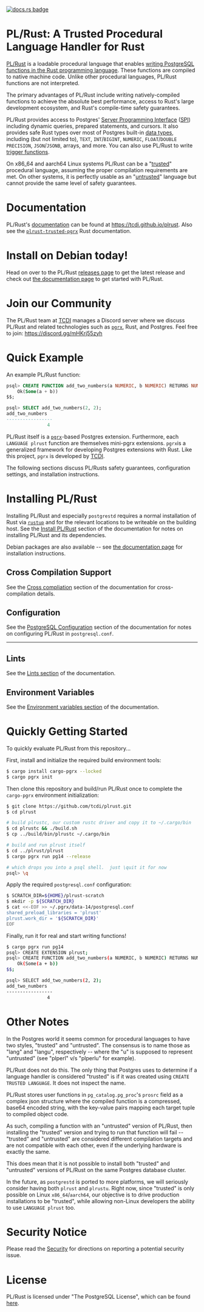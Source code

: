 [![docs.rs badge](https://docs.rs/plrust-trusted-pgrx/badge.svg)](https://docs.rs/plrust-trusted-pgrx)

# PL/Rust: A Trusted Procedural Language Handler for Rust

[PL/Rust](https://tcdi.github.io/plrust/spi.html) is a loadable procedural language that enables [writing PostgreSQL functions in the Rust programming language](https://tcdi.github.io/plrust/use-plrust.html). These functions are compiled to native machine code. Unlike other procedural languages, PL/Rust functions are not interpreted.

The primary advantages of PL/Rust include writing natively-compiled functions to achieve the absolute best performance,
access to Rust's large development ecosystem, and Rust's compile-time safety guarantees.

PL/Rust provides access to Postgres' [Server Programming Interface](https://tcdi.github.io/plrust/spi.html) ([SPI](https://tcdi.github.io/plrust/spi.html)) including dynamic queries, prepared
statements, and cursors. It also provides safe Rust types over most of Postgres built-in [data types](https://tcdi.github.io/plrust/data-types.html), including (but
not limited to), `TEXT`, `INT`/`BIGINT`, `NUMERIC`, `FLOAT`/`DOUBLE PRECISION`, `JSON`/`JSONB`, arrays, and more. You can also use PL/Rust to write [trigger functions](https://tcdi.github.io/plrust/triggers.html).

On x86_64 and aarch64 Linux systems PL/Rust can be a "[trusted](https://tcdi.github.io/plrust/trusted-untrusted.html)" procedural language, assuming the proper compilation requirements are met. On other systems, it is perfectly usable as an "[untrusted](https://tcdi.github.io/plrust/trusted-untrusted.html)" language but cannot provide the same level of safety guarantees.

# Documentation

PL/Rust's [documentation](https://tcdi.github.io/plrust) can be found at https://tcdi.github.io/plrust.  Also see the 
[`plrust-trusted-pgrx`](https://docs.rs/plrust-trusted-pgrx/latest/plrust_trusted_pgrx/) Rust documentation.

# Install on Debian today!

Head on over to the PL/Rust [releases page](https://github.com/tcdi/plrust/releases) to get the latest release and check out [the documentation page](https://tcdi.github.io/plrust/install-plrust-on-debian-ubuntu.html) to get started with PL/Rust.


# Join our Community

The PL/Rust team at [TCDI](https://www.tcdi.com/) manages a Discord server where we discuss PL/Rust and related technologies
such as [`pgrx`](https://github.com/tcdi/pgrx), Rust, and Postgres.  Feel free to join:  https://discord.gg/mHKrj55zyh

# Quick Example

An example PL/Rust function:

```sql
psql> CREATE FUNCTION add_two_numbers(a NUMERIC, b NUMERIC) RETURNS NUMERIC STRICT LANGUAGE plrust AS $$
    Ok(Some(a + b))
$$;

psql> SELECT add_two_numbers(2, 2);
add_two_numbers 
-----------------
               4
```

PL/Rust itself is a [`pgrx`](https://github.com/tcdi/pgrx)-based Postgres extension.  Furthermore, each `LANGUAGE
plrust` function are themselves mini-pgrx extensions. `pgrx`is a generalized framework for developing Postgres extensions 
with Rust.  Like this project, `pgrx` is developed by [TCDI](https://www.tcdi.com).

The following sections discuss PL/Rusts safety guarantees, configuration settings, and installation instructions.


# Installing PL/Rust

Installing PL/Rust and especially `postgrestd` requires a normal installation of Rust via
[`rustup`](https://rustup.rs) and for the relevant locations to be writeable on the building host.
See the [Install PL/Rust](https://tcdi.github.io/plrust/install-plrust.html)
section of the documentation for notes on installing PL/Rust and its dependencies.

Debian packages are also available -- see [the documentation page](https://tcdi.github.io/plrust/install-plrust-on-debian-ubuntu.html) for installation instructions.


## Cross Compilation Support

See the
[Cross compliation](https://tcdi.github.io/plrust/install-cross-compile.html)
section of the documentation for cross-compilation details.



## Configuration

See the [PostgreSQL Configuration](https://tcdi.github.io/plrust/config-pg.html)
section of the documentation for notes on configuring PL/Rust in
`postgresql.conf`.


----


## Lints

See the [Lints section](https://tcdi.github.io/plrust/config-lints.html)
of the documentation.


## Environment Variables

See the [Environment variables section](https://tcdi.github.io/plrust/config-env-var.html)
of the documentation.



# Quickly Getting Started

To quickly evaluate PL/Rust from this repository...

First, install and initialize the required build environment tools:

```bash
$ cargo install cargo-pgrx --locked
$ cargo pgrx init
```

Then clone this repository and build/run PL/Rust once to complete the `cargo-pgrx` environment initialization:

```bash
$ git clone https://github.com/tcdi/plrust.git
$ cd plrust

# build plrustc, our custom rustc driver and copy it to ~/.cargo/bin
$ cd plrustc && ./build.sh    
$ cp ../build/bin/plrustc ~/.cargo/bin

# build and run plrust itself
$ cd ../plrust/plrust
$ cargo pgrx run pg14 --release

# which drops you into a psql shell.  just \quit it for now
psql> \q
```

Apply the required `postgresql.conf` configuration:

```bash
$ SCRATCH_DIR=${HOME}/plrust-scratch
$ mkdir -p ${SCRATCH_DIR}
$ cat <<-EOF >> ~/.pgrx/data-14/postgresql.conf
shared_preload_libraries = 'plrust'
plrust.work_dir = '${SCRATCH_DIR}'
EOF
```

Finally, run it for real and start writing functions!

```bash
$ cargo pgrx run pg14
psql> CREATE EXTENSION plrust;
psql> CREATE FUNCTION add_two_numbers(a NUMERIC, b NUMERIC) RETURNS NUMERIC STRICT LANGUAGE plrust AS $$
    Ok(Some(a + b))
$$;

psql> SELECT add_two_numbers(2, 2);
add_two_numbers 
-----------------
               4
```


# Other Notes

In the Postgres world it seems common for procedural languages to have two styles, "trusted" and "untrusted".  The consensus is to name those as "lang" and "langu", respectively -- where the "u" is supposed to represent "untrusted" (see "plperl" v/s "plperlu" for example).

PL/Rust does not do this.  The only thing that Postgres uses to determine if a language handler is considered "trusted" is if it was created using `CREATE TRUSTED LANGUAGE`.  It does not inspect the name.

PL/Rust stores user functions in `pg_catalog.pg_proc`'s `prosrc` field as a complex json structure where the compiled 
function is a compressed, base64 encoded string, with the key-value pairs mapping each target tuple to compiled object code.

As such, compiling a function with an "untrusted" version of PL/Rust, then installing the "trusted" version and trying to run that function will fail -- "trusted" and "untrusted" are considered different compilation targets and are not compatible with each other, even if the underlying hardware is exactly the same.

This does mean that it is not possible to install both "trusted" and "untrusted" versions of PL/Rust on the same Postgres database cluster.

In the future, as `postgrestd` is ported to more platforms, we will seriously consider having both `plrust` and `plrustu`.  Right now, since "trusted" is only possible on Linux `x86_64`/`aarch64`, our objective is to drive production installations to be "trusted", while allowing non-Linux developers the ability to use `LANGUAGE plrust` too.


# Security Notice

Please read the [Security](SECURITY.md) for directions on reporting a potential security issue.

# License

PL/Rust is licensed under "The PostgreSQL License", which can be found [here](LICENSE.md).
